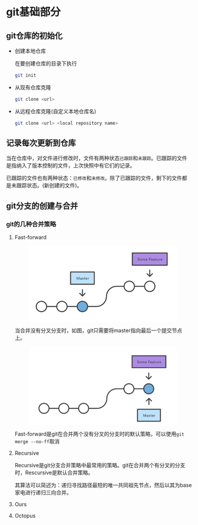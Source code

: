 # git基础部分
<!-- TODO: git 冲突解决方法 -->
<!-- TODO: git 分支管理 -->

## git仓库的初始化
- 创建本地仓库

  在要创建仓库的目录下执行
  ```bash
  git init
  ```
- 从现有仓库克隆
  ```bash
  git clone <url>
  ```

- 从远程仓库克隆(自定义本地仓库名)
  ```bash
  git clone <url> <local repository name>
  ```

## 记录每次更新到仓库
当在仓库中，对文件进行修改时，文件有两种状态`已跟踪`和`未跟踪`。已跟踪的文件是指纳入了版本控制的文件，上次快照中有它们的记录。  

已跟踪的文件也有两种状态：`已修改`和`未修改`。除了已跟踪的文件，剩下的文件都是未跟踪状态。(新创建的文件)。  


## git分支的创建与合并
### git的几种合并策略
1. Fast-forward
   
   <div align = "center">
   <img src="../img/git-ff1.png" align=center width="400"/>  
   </div>  

   当合并没有分叉分支时，如图，git只需要将master指向最后一个提交节点上。  

   <div align = "center">
   <img src="../img/git-ff2.jpg" align=center width="400"/>  
   </div>  

   Fast-forward是git在合并两个没有分叉的分支时的默认策略，可以使用`git merge --no-ff`取消
   
2. Recursive  
   
   Recursive是git分支合并策略中最常用的策略。git在合并两个有分叉的分支时，Rescursive是默认合并策略。  

   其算法可以简述为：递归寻找路径最短的唯一共同祖先节点，然后以其为base家电进行递归三向合并。  
3. Ours
4. Octopus

